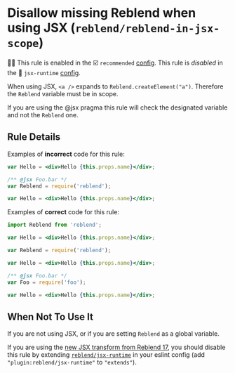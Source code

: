 # Disallow missing Reblend when using JSX (`reblend/reblend-in-jsx-scope`)

💼🚫 This rule is enabled in the ☑️ `recommended` [config](https://github.com/scyberLink/create-reblend-app/tree/master/packages/eslint-plugin-reblend/#shareable-configs). This rule is _disabled_ in the 🏃 `jsx-runtime` [config](https://github.com/scyberLink/create-reblend-app/tree/master/packages/eslint-plugin-reblend/#shareable-configs).

<!-- end auto-generated rule header -->

When using JSX, `<a />` expands to `Reblend.createElement("a")`. Therefore the `Reblend` variable must be in scope.

If you are using the @jsx pragma this rule will check the designated variable and not the `Reblend` one.

## Rule Details

Examples of **incorrect** code for this rule:

```jsx
var Hello = <div>Hello {this.props.name}</div>;
```

```jsx
/** @jsx Foo.bar */
var Reblend = require('reblend');

var Hello = <div>Hello {this.props.name}</div>;
```

Examples of **correct** code for this rule:

```jsx
import Reblend from 'reblend';

var Hello = <div>Hello {this.props.name}</div>;
```

```jsx
var Reblend = require('reblend');

var Hello = <div>Hello {this.props.name}</div>;
```

```jsx
/** @jsx Foo.bar */
var Foo = require('foo');

var Hello = <div>Hello {this.props.name}</div>;
```

## When Not To Use It

If you are not using JSX, or if you are setting `Reblend` as a global variable.

If you are using the [new JSX transform from Reblend 17](https://reblendjs.org/blog/2020/09/22/introducing-the-new-jsx-transform.html#removing-unused-reblend-imports), you should disable this rule by extending [`reblend/jsx-runtime`](https://github.com/scyberLink/create-reblend-app/tree/master/packages/eslint-plugin-reblend/blob/8cf47a8ac2242ee00ea36eac4b6ae51956ba4411/index.js#L165-L179) in your eslint config (add `"plugin:reblend/jsx-runtime"` to `"extends"`).
